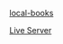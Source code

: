 [local-books](https://github.com/CookiBytes/local-books)

[Live Server](https://fathomless-meadow-60295.herokuapp.com/)
